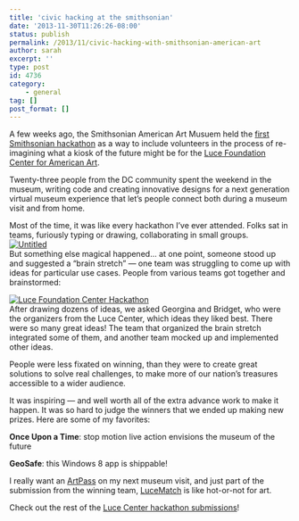 ```yaml
---
title: 'civic hacking at the smithsonian'
date: '2013-11-30T11:26:26-08:00'
status: publish
permalink: /2013/11/civic-hacking-with-smithsonian-american-art
author: sarah
excerpt: ''
type: post
id: 4736
category:
    - general
tag: []
post_format: []
---
```

A few weeks ago, the Smithsonian American Art Musuem held the [first Smithsonian hackathon](http://americanart.si.edu/luce/hack/) as a way to include volunteers in the process of re-imagining what a kiosk of the future might be for the [Luce Foundation Center for American Art](http://americanart.si.edu/luce/).

Twenty-three people from the DC community spent the weekend in the museum, writing code and creating innovative designs for a next generation virtual museum experience that let’s people connect both during a museum visit and from home.

Most of the time, it was like every hackathon I’ve ever attended. Folks sat in teams, furiously typing or drawing, collaborating in small groups.  
[![Untitled](http://farm4.staticflickr.com/3791/10931990716_1875b934c1.jpg)](http://www.flickr.com/photos/americanartmuseum/10931990716/ "Untitled by americanartmuseum, on Flickr")  
But something else magical happened… at one point, someone stood up and suggested a “brain stretch” — one team was struggling to come up with ideas for particular use cases. People from various teams got together and brainstormed:

[![Luce Foundation Center Hackathon](http://farm8.staticflickr.com/7313/10892450515_ce351a794e.jpg)](http://www.flickr.com/photos/americanartmuseum/10892450515/ "Luce Foundation Center Hackathon by americanartmuseum, on Flickr")  
After drawing dozens of ideas, we asked Georgina and Bridget, who were the organizers from the Luce Center, which ideas they liked best. There were so many great ideas! The team that organized the brain stretch integrated some of them, and another team mocked up and implemented other ideas.

People were less fixated on winning, than they were to create great solutions to solve real challenges, to make more of our nation’s treasures accessible to a wider audience.

It was inspiring — and well worth all of the extra advance work to make it happen. It was so hard to judge the winners that we ended up making new prizes. Here are some of my favorites:

**Once Upon a Time**: stop motion live action envisions the museum of the future

**GeoSafe**: this Windows 8 app is shippable!

I really want an [ArtPass](https://www.youtube.com/watch?v=opdAQRsaxWQ&feature=youtu.be) on my next museum visit, and just part of the submission from the winning team, [LuceMatch](http://shannonvturner.com/luce/luce_match) is like hot-or-not for art.

Check out the rest of the [Luce Center hackathon submissions](http://americanart.si.edu/luce/hack/)!